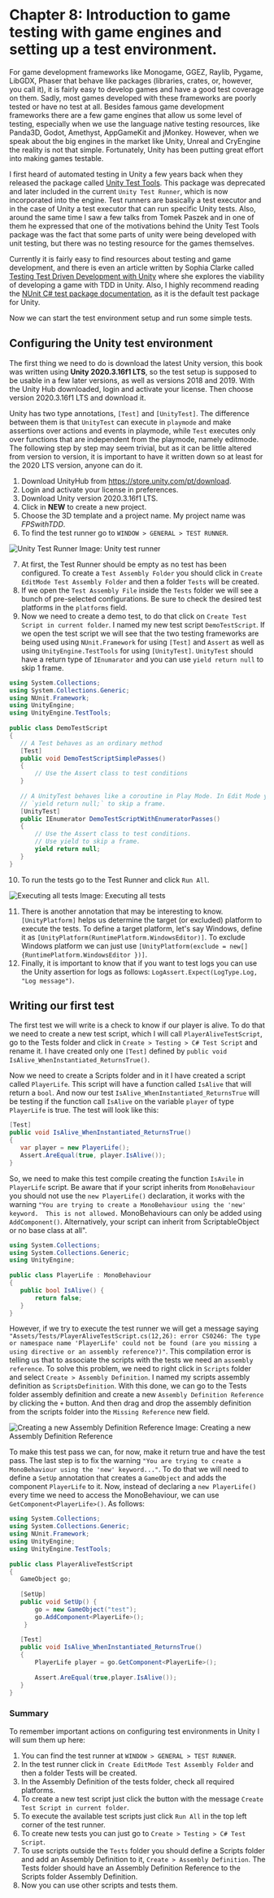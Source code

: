 # Chapter 8: Introduction to game testing with game engines and setting up a test environment.

For game development frameworks like Monogame, GGEZ, Raylib, Pygame, LibGDX, Phaser that behave like packages (libraries, crates, or, however, you call it), it is  fairly easy to develop games and have a good test coverage on them. Sadly, most games developed with these frameworks are poorly tested or have no test at all. Besides famous game development frameworks there are a few game engines that allow us some level of testing, especially when we use the language native testing resources, like Panda3D, Godot, Amethyst, AppGameKit and jMonkey. However, when we speak about the big engines in the market like Unity, Unreal and CryEngine the reality is not that simple. Fortunately, Unity has been putting great effort into making games testable.

I first heard of automated testing in Unity a few years back when they released the package called [Unity Test Tools](https://github.com/spe3d/unitytesttools). This package was deprecated and later included in the current `Unity Test Runner`, which is now incorporated into the engine. Test runners are basically a test executor and in the case of Unity a test executor that can run specific Unity tests. Also, around the same time I saw a few talks from Tomek Paszek and in one of them he expressed that one of the motivations behind the Unity Test Tools package was the fact that some parts of unity were being developed with unit testing, but there was no testing resource for the games themselves.

Currently it is fairly easy to find resources about testing and game development, and there is even an article written by Sophia Clarke called [Testing Test Driven Development with Unity](https://blog.unity.com/technology/testing-test-driven-development-with-the-unity-test-runner) where she explores the viability of developing a game with TDD in Unity. Also, I highly recommend reading the [NUnit C# test package documentation](https://docs.nunit.org/), as it is the default test package for Unity.

Now we can start the test environment setup and run some simple tests. 

## Configuring the Unity test environment

The first thing we need to do is download the latest Unity version, this book was written using **Unity 2020.3.16f1 LTS**, so the test setup is supposed to be usable in a few later versions, as well as versions 2018 and 2019. With the Unity Hub downloaded, login and activate your license. Then choose version 2020.3.16f1 LTS and download it.

Unity has two type annotations, `[Test]` and `[UnityTest]`. The difference between them is that `UnityTest` can execute in `playmode` and make assertions over actions and events in playmode, while `Test` executes only over functions that are independent from the playmode, namely editmode. The following step by step may seem trivial, but as it can be little altered from version to version, it is important to have it written down so at least for the 2020 LTS version, anyone can do it.

1. Download UnityHub from https://store.unity.com/pt/download.
2. Login and activate your license in preferences.
3. Download Unity version 2020.3.16f1 LTS.
4. Click in **NEW** to create a new project.
5. Choose the 3D template and a project name. My project name was *FPSwithTDD*.
6. To find the test runner go to `WINDOW > GENERAL > TEST RUNNER`.

![Unity Test Runner](../Images/unity-test-runner.png)
Image: Unity test runner

7. At first, the Test Runner should be empty as no test has been configured. To create a `Test Assembly Folder` you should click in `Create EditMode Test Assembly Folder` and then a folder `Tests` will be created.
8. If we open the `Test Assembly File` inside the `Tests` folder we will see a bunch of pre-selected configurations. Be sure to check the desired test platforms in the `platforms` field.
9. Now we need to create a demo test, to do that click on `Create Test Script in current folder`. I named my new test script `DemoTestScript`. If we open the test script we will see that the two testing frameworks are being used using `NUnit.Framework` for using `[Test]` and `Assert` as well as using `UnityEngine.TestTools` for using `[UnityTest]`. `UnityTest` should have a return type of `IEnumarator` and you can use `yield return null` to skip 1 frame.

```c#
using System.Collections;
using System.Collections.Generic;
using NUnit.Framework;
using UnityEngine;
using UnityEngine.TestTools;
 
public class DemoTestScript
{
   // A Test behaves as an ordinary method
   [Test]
   public void DemoTestScriptSimplePasses()
   {
       // Use the Assert class to test conditions
   }
 
   // A UnityTest behaves like a coroutine in Play Mode. In Edit Mode you can use
   // `yield return null;` to skip a frame.
   [UnityTest]
   public IEnumerator DemoTestScriptWithEnumeratorPasses()
   {
       // Use the Assert class to test conditions.
       // Use yield to skip a frame.
       yield return null;
   }
}
```

10. To run the tests go to the Test Runner and click `Run All`.

![Executing all tests](../Images/exec-test.png)
Image: Executing all tests

11. There is another annotation that may be interesting to know. `[UnityPlatform]` helps us determine the target (or excluded) platform to execute the tests. To define a target platform, let's say Windows, define it as `[UnityPlatform(RuntimePlatform.WindowsEditor)]`. To exclude Windows platform we can just use `[UnityPlatform(exclude = new[] {RuntimePlatform.WindowsEditor })]`.
12. Finally, it is important to know that if you want to test logs you can use the Unity assertion for logs as follows: `LogAssert.Expect(LogType.Log, "Log message")`.

## Writing our first test

The first test we will write is a check to know if our player is alive. To do that  we need to create a new test script, which I will call `PlayerAliveTestScript`, go to the Tests folder and click in `Create > Testing > C# Test Script` and rename it. I have created only one `[Test]` defined by `public void IsAlive_WhenInstantiated_ReturnsTrue()`.

Now we need to create a Scripts folder and in it I have created a script called `PlayerLife`. This script will have a function called `IsAlive` that will return a `bool`. And now our test `IsAlive_WhenInstantiated_ReturnsTrue` will be testing if the function call `IsAlive` on the variable `player` of type `PlayerLife` is true. The test will look like this:

```C#
[Test]
public void IsAlive_WhenInstantiated_ReturnsTrue()
{
   var player = new PlayerLife();
   Assert.AreEqual(true, player.IsAlive());
}
```

So, we need to make this test compile creating the function `IsAvile` in `PlayerLife` script. Be aware that if your script inherits from `MonoBehaviour` you should not use the `new PlayerLife()` declaration, it works with the warning `"You are trying to create a MonoBehaviour using the 'new' keyword.  This is not allowed.`  MonoBehaviours can only be added using `AddComponent()`. Alternatively, your script can inherit from ScriptableObject or no base class at all".

```C#
using System.Collections;
using System.Collections.Generic;
using UnityEngine;
 
public class PlayerLife : MonoBehaviour
{
   public bool IsAlive() {
       return false;
   }
}
```

However, if we try to execute the test runner we will get a message saying `"Assets/Tests/PlayerAliveTestScript.cs(12,26): error CS0246: The type or namespace name 'PlayerLife' could not be found (are you missing a using directive or an assembly reference?)"`. This compilation error is telling us that to associate the scripts with the tests we need an `assembly reference`. To solve this problem, we need to right click in `Scripts` folder and select `Create > Assembly Definition`. I named my scripts assembly definition as `ScriptsDefinition`. With this done, we can go to the Tests folder assembly definition and create a new `Assembly Definition Reference` by clicking the `+` button. And then drag and drop the assembly definition from the scripts folder into the `Missing Reference` new field.

![Creating a new Assembly Definition Reference](../Images/new-assembly.png)
Image: Creating a new Assembly Definition Reference

To make this test pass we can, for now, make it return true and have the test pass. The last step is to fix the warning `"You are trying to create a MonoBehaviour using the 'new' keyword..."`. To do that we will need to define a `SetUp` annotation that creates a `GameObject` and adds the component `PlayerLife` to it. Now, instead of declaring a `new PlayerLife()` every time we need to access the MonoBehaviour, we can use `GetComponent<PlayerLife>()`. As follows:

```C#
using System.Collections;
using System.Collections.Generic;
using NUnit.Framework;
using UnityEngine;
using UnityEngine.TestTools;
 
public class PlayerAliveTestScript
{
   GameObject go;
 
   [SetUp]
   public void SetUp() {
       go = new GameObject("test");
       go.AddComponent<PlayerLife>();
    }
 
   [Test]
   public void IsAlive_WhenInstantiated_ReturnsTrue()
   {
       PlayerLife player = go.GetComponent<PlayerLife>();
 
       Assert.AreEqual(true,player.IsAlive());
   }
}
```

### Summary

To remember important actions on configuring test environments in Unity I will sum them up here:
1. You can find the test runner at `WINDOW > GENERAL > TEST RUNNER`.
2. In the test runner click in` Create EditMode Test Assembly Folder` and then a folder Tests will be created.
3. In the Assembly Definition of the tests folder, check all required platforms.
4. To create a new test script just click the button with the message `Create Test Script in current folder`.
5. To execute the available test scripts just click `Run All` in the top left corner of the test runner.
6. To create new tests you can just go to `Create > Testing > C# Test Script`.
7. To use scripts outside the `Tests` folder you should define a Scripts folder and add an Assembly Definition to it, `Create > Assembly Definition`. The Tests folder should have an Assembly Definition Reference to the Scripts folder Assembly Definition.
8. Now you can use other scripts and tests them.
